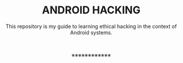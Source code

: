 <h1 align="center">ANDROID HACKING</h1>

<div align="center">This repository is my guide to learning ethical hacking in the context of Android systems.</div>

<br><p align="center">※※※※※※※※※※※※</p><br>